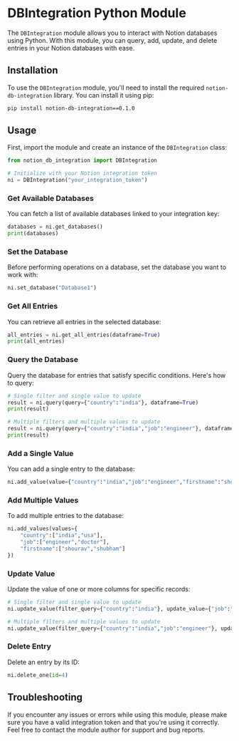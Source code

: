 # DBIntegration Python Module

The `DBIntegration` module allows you to interact with Notion databases using Python. With this module, you can query, add, update, and delete entries in your Notion databases with ease.

## Installation

To use the `DBIntegration` module, you'll need to install the required `notion-db-integration` library. You can install it using pip:

```bash
pip install notion-db-integration==0.1.0
```

## Usage

First, import the module and create an instance of the `DBIntegration` class:

```python
from notion_db_integration import DBIntegration

# Initialize with your Notion integration token
ni = DBIntegration("your_integration_token")
```

### Get Available Databases

You can fetch a list of available databases linked to your integration key:

```python
databases = ni.get_databases()
print(databases)
```

### Set the Database

Before performing operations on a database, set the database you want to work with:

```python
ni.set_database("Database1")
```

### Get All Entries

You can retrieve all entries in the selected database:

```python
all_entries = ni.get_all_entries(dataframe=True)
print(all_entries)
```

### Query the Database

Query the database for entries that satisfy specific conditions. Here's how to query:

```python
# Single filter and single value to update
result = ni.query(query={"country":"india"}, dataframe=True)
print(result)

# Multiple filters and multiple values to update
result = ni.query(query={"country":"india","job":"engineer"}, dataframe=True)
print(result)
```

### Add a Single Value

You can add a single entry to the database:

```python
ni.add_value(value={"country":"india","job":"engineer","firstname":"shourav"})
```

### Add Multiple Values

To add multiple entries to the database:

```python
ni.add_values(values={
    "country":["india","usa"],
    "job":["engineer","doctor"],
    "firstname":["shourav","shubham"]
})
```

### Update Value

Update the value of one or more columns for specific records:

```python
# Single filter and single value to update
ni.update_value(filter_query={"country":"india"}, update_value={"job":"carpenter"})

# Multiple filters and multiple values to update
ni.update_value(filter_query={"country":"india","job":"engineer"}, update_value={"job":"carpenter","firstname":"babesh"})
```

### Delete Entry

Delete an entry by its ID:

```python
ni.delete_one(id=4)
```

## Troubleshooting

If you encounter any issues or errors while using this module, please make sure you have a valid integration token and that you're using it correctly.
Feel free to contact the module author for support and bug reports.
